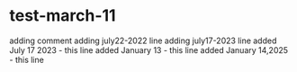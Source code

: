 # test-march-11
adding comment
adding july22-2022 line
adding july17-2023 line
added July 17 2023 - this line 
added January 13 - this line 
added January 14,2025  - this line 
